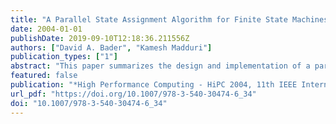 ```yaml
---
title: "A Parallel State Assignment Algorithm for Finite State Machines"
date: 2004-01-01
publishDate: 2019-09-10T12:18:36.211556Z
authors: ["David A. Bader", "Kamesh Madduri"]
publication_types: ["1"]
abstract: "This paper summarizes the design and implementation of a parallel algorithm for state assignment of large Finite State Machines (FSMs). High performance CAD tools are necessary to overcome the computational complexity involved in the optimization of large sequential circuits. FSMs constitute an important class of logic circuits, and state assignment is one of the key steps in combinational logic optimization. The SMP-based parallel algorithm – based on the sequential program JEDI targeting multilevel logic implementation – scales nearly linearly with the number of processors for FSMs of varying problem sizes chosen from standard benchmark suites while attaining quality of results comparable to the best sequential algorithms."
featured: false
publication: "*High Performance Computing - HiPC 2004, 11th IEEE International Conference, Bangalore, India, December 19-22, 2004, Proceedings*"
url_pdf: "https://doi.org/10.1007/978-3-540-30474-6_34"
doi: "10.1007/978-3-540-30474-6_34"
---
```


